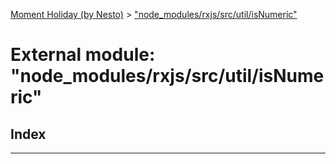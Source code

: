 [Moment Holiday (by Nesto)](../README.md) > ["node_modules/rxjs/src/util/isNumeric"](../modules/_node_modules_rxjs_src_util_isnumeric_.md)

# External module: "node_modules/rxjs/src/util/isNumeric"

## Index

---

